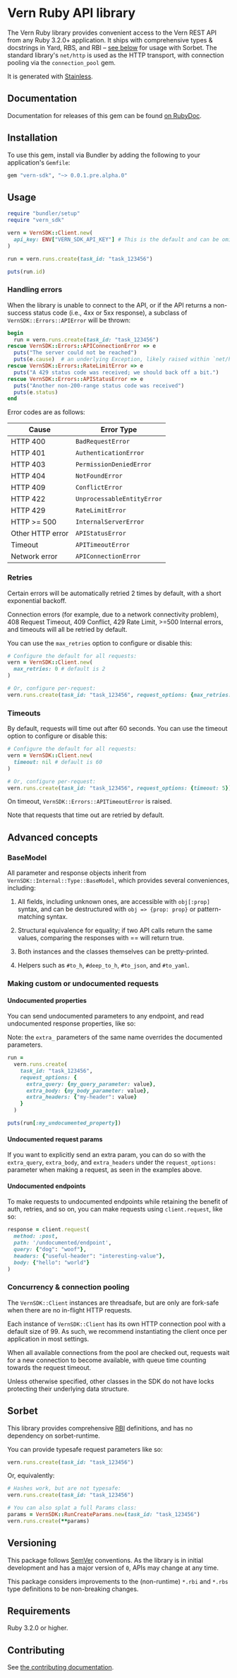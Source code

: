 # Vern Ruby API library

The Vern Ruby library provides convenient access to the Vern REST API from any Ruby 3.2.0+ application. It ships with comprehensive types & docstrings in Yard, RBS, and RBI – [see below](https://github.com/vern-so/sdk-ruby#Sorbet) for usage with Sorbet. The standard library's `net/http` is used as the HTTP transport, with connection pooling via the `connection_pool` gem.

It is generated with [Stainless](https://www.stainless.com/).

## Documentation

Documentation for releases of this gem can be found [on RubyDoc](https://gemdocs.org/gems/vern-sdk).

## Installation

To use this gem, install via Bundler by adding the following to your application's `Gemfile`:

<!-- x-release-please-start-version -->

```ruby
gem "vern-sdk", "~> 0.0.1.pre.alpha.0"
```

<!-- x-release-please-end -->

## Usage

```ruby
require "bundler/setup"
require "vern_sdk"

vern = VernSDK::Client.new(
  api_key: ENV["VERN_SDK_API_KEY"] # This is the default and can be omitted
)

run = vern.runs.create(task_id: "task_123456")

puts(run.id)
```

### Handling errors

When the library is unable to connect to the API, or if the API returns a non-success status code (i.e., 4xx or 5xx response), a subclass of `VernSDK::Errors::APIError` will be thrown:

```ruby
begin
  run = vern.runs.create(task_id: "task_123456")
rescue VernSDK::Errors::APIConnectionError => e
  puts("The server could not be reached")
  puts(e.cause)  # an underlying Exception, likely raised within `net/http`
rescue VernSDK::Errors::RateLimitError => e
  puts("A 429 status code was received; we should back off a bit.")
rescue VernSDK::Errors::APIStatusError => e
  puts("Another non-200-range status code was received")
  puts(e.status)
end
```

Error codes are as follows:

| Cause            | Error Type                 |
| ---------------- | -------------------------- |
| HTTP 400         | `BadRequestError`          |
| HTTP 401         | `AuthenticationError`      |
| HTTP 403         | `PermissionDeniedError`    |
| HTTP 404         | `NotFoundError`            |
| HTTP 409         | `ConflictError`            |
| HTTP 422         | `UnprocessableEntityError` |
| HTTP 429         | `RateLimitError`           |
| HTTP >= 500      | `InternalServerError`      |
| Other HTTP error | `APIStatusError`           |
| Timeout          | `APITimeoutError`          |
| Network error    | `APIConnectionError`       |

### Retries

Certain errors will be automatically retried 2 times by default, with a short exponential backoff.

Connection errors (for example, due to a network connectivity problem), 408 Request Timeout, 409 Conflict, 429 Rate Limit, >=500 Internal errors, and timeouts will all be retried by default.

You can use the `max_retries` option to configure or disable this:

```ruby
# Configure the default for all requests:
vern = VernSDK::Client.new(
  max_retries: 0 # default is 2
)

# Or, configure per-request:
vern.runs.create(task_id: "task_123456", request_options: {max_retries: 5})
```

### Timeouts

By default, requests will time out after 60 seconds. You can use the timeout option to configure or disable this:

```ruby
# Configure the default for all requests:
vern = VernSDK::Client.new(
  timeout: nil # default is 60
)

# Or, configure per-request:
vern.runs.create(task_id: "task_123456", request_options: {timeout: 5})
```

On timeout, `VernSDK::Errors::APITimeoutError` is raised.

Note that requests that time out are retried by default.

## Advanced concepts

### BaseModel

All parameter and response objects inherit from `VernSDK::Internal::Type::BaseModel`, which provides several conveniences, including:

1. All fields, including unknown ones, are accessible with `obj[:prop]` syntax, and can be destructured with `obj => {prop: prop}` or pattern-matching syntax.

2. Structural equivalence for equality; if two API calls return the same values, comparing the responses with == will return true.

3. Both instances and the classes themselves can be pretty-printed.

4. Helpers such as `#to_h`, `#deep_to_h`, `#to_json`, and `#to_yaml`.

### Making custom or undocumented requests

#### Undocumented properties

You can send undocumented parameters to any endpoint, and read undocumented response properties, like so:

Note: the `extra_` parameters of the same name overrides the documented parameters.

```ruby
run =
  vern.runs.create(
    task_id: "task_123456",
    request_options: {
      extra_query: {my_query_parameter: value},
      extra_body: {my_body_parameter: value},
      extra_headers: {"my-header": value}
    }
  )

puts(run[:my_undocumented_property])
```

#### Undocumented request params

If you want to explicitly send an extra param, you can do so with the `extra_query`, `extra_body`, and `extra_headers` under the `request_options:` parameter when making a request, as seen in the examples above.

#### Undocumented endpoints

To make requests to undocumented endpoints while retaining the benefit of auth, retries, and so on, you can make requests using `client.request`, like so:

```ruby
response = client.request(
  method: :post,
  path: '/undocumented/endpoint',
  query: {"dog": "woof"},
  headers: {"useful-header": "interesting-value"},
  body: {"hello": "world"}
)
```

### Concurrency & connection pooling

The `VernSDK::Client` instances are threadsafe, but are only are fork-safe when there are no in-flight HTTP requests.

Each instance of `VernSDK::Client` has its own HTTP connection pool with a default size of 99. As such, we recommend instantiating the client once per application in most settings.

When all available connections from the pool are checked out, requests wait for a new connection to become available, with queue time counting towards the request timeout.

Unless otherwise specified, other classes in the SDK do not have locks protecting their underlying data structure.

## Sorbet

This library provides comprehensive [RBI](https://sorbet.org/docs/rbi) definitions, and has no dependency on sorbet-runtime.

You can provide typesafe request parameters like so:

```ruby
vern.runs.create(task_id: "task_123456")
```

Or, equivalently:

```ruby
# Hashes work, but are not typesafe:
vern.runs.create(task_id: "task_123456")

# You can also splat a full Params class:
params = VernSDK::RunCreateParams.new(task_id: "task_123456")
vern.runs.create(**params)
```

## Versioning

This package follows [SemVer](https://semver.org/spec/v2.0.0.html) conventions. As the library is in initial development and has a major version of `0`, APIs may change at any time.

This package considers improvements to the (non-runtime) `*.rbi` and `*.rbs` type definitions to be non-breaking changes.

## Requirements

Ruby 3.2.0 or higher.

## Contributing

See [the contributing documentation](https://github.com/vern-so/sdk-ruby/tree/main/CONTRIBUTING.md).
